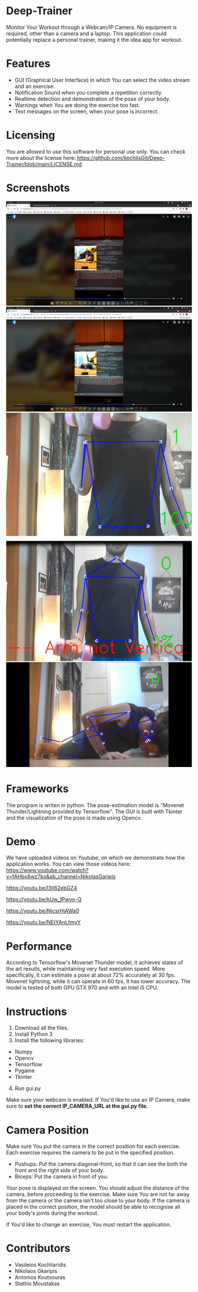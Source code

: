 # Deep-Trainer
Monitor Your Workout through a Webcam/IP Camera. No equipment is required, other than a camera and a laptop. This application could potentially replace a personal trainer, making it the idea app for workout.

# Features
* GUI (Graphical User Interface) in which You can select the video stream and an exercise.
* Notification Sound when you complete a repetition correctly.
* Realtime detection and demonstration of the pose of your body.
* Warnings when You are doing the exercise too fast.
* Text messages on the screen, when your pose is incorrect.

# Licensing
You are allowed to use this software for personal use only. You can check more about the license here:
https://github.com/kochlisGit/Deep-Trainer/blob/main/LICENSE.md

# Screenshots
![](https://github.com/kochlisGit/Deep-Trainer/blob/main/screenshots/Screenshot%20from%202021-09-16%2016-22-01.png)
![](https://github.com/kochlisGit/Deep-Trainer/blob/main/screenshots/Screenshot%20from%202021-09-16%2016-22-03.png)
![](https://github.com/kochlisGit/Deep-Trainer/blob/main/screenshots/bicep_corrent.png)
![](https://github.com/kochlisGit/Deep-Trainer/blob/main/screenshots/not_vertical_arm.png)
![](https://github.com/kochlisGit/Deep-Trainer/blob/main/screenshots/unknown.png)

# Frameworks
The program is writen in python. The pose-estimation model is "Movenet Thunder/Lightning provided by Tensorflow". The GUI is built with Tkinter and the visualization of the pose is made using Opencv.

# Demo
We have uploaded videos on Youtube, on which we demonstrate how the application works. You can view those videos here:
https://www.youtube.com/watch?v=fAHbx8wz7ko&ab_channel=NikolasGaripis

https://youtu.be/l3II62ebGZ4

https://youtu.be/kUw_1Pwyo-Q

https://youtu.be/NjcsrHjAWa0

https://youtu.be/NEtYAnLfmvY

# Performance
According to Tensorflow's Movenet Thunder model, it achieves states of the art results, while maintaining very fast execution speed. More specifically, It can estimate a pose at about 72% accurately at 30 fps. Movenet lightning, while it can operate in 60 fps, It has lower accuracy. The model is tested of both GPU GTX 970 and with an Intel i5 CPU.

# Instructions
1. Download all the files.
2. Install Python 3
3. Install the following libraries:
* Numpy
* Opencv
* Tensorflow
* Pygame
* Tkinter
4. Run gui.py

Make sure your webcam is enabled. If You'd like to use an IP Camera, make sure to **set the correct IP_CAMERA_URL at the gui.py file.**

# Camera Position
Make sure You put the camera in the correct position for each exercise. Each exercise requires the camera to be put in the specified position.

* Pushups: Put the camera diagonal-front, so that it can see the both the front and the right side of your body.
* Biceps: Put the camera in front of you.

Your pose is displayed on the screen. You should adjust the distance of the camera, before proceeding to the exercise. Make sure You are not far away from the camera or the camera isn't too close to your body. If the camera is placed in the correct position, the model should be able to recognise all your body's joints during the workout.

If You'd like to change an exercise, You must restart the application.

# Contributors
* Vasileios Kochliaridis
* Nikolaos Gkaripis
* Antonios Koutsouras
* Stathis Moustakas
